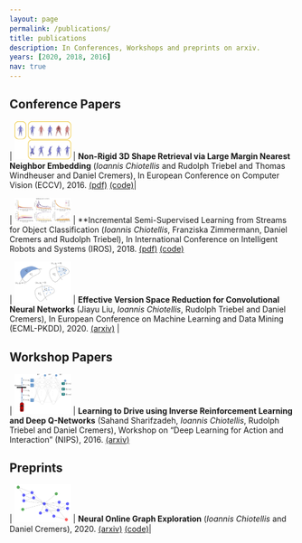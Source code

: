```yaml
---
layout: page
permalink: /publications/
title: publications
description: In Conferences, Workshops and preprints on arxiv.
years: [2020, 2018, 2016]
nav: true
---
```


## Conference Papers

| <img src="../assets/img/papers/chiotellis2016csdlmnn.png" width="100px" /> | **Non-Rigid 3D Shape Retrieval via Large Margin Nearest Neighbor Embedding** (*Ioannis Chiotellis* and Rudolph Triebel and Thomas Windheuser and Daniel Cremers), In European Conference on Computer Vision (ECCV), 2016. [(pdf)](https://vision.in.tum.de/_media/spezial/bib/chiotellis2016csdlmnn.pdf) [(code)](https://github.com/tum-vision/csd_lmnn)|

| <img src="../assets/img/papers/chiotellis2018ilp.png" width="100px" /> | **Incremental Semi-Supervised Learning from Streams for Object Classification (*Ioannis Chiotellis*, Franziska Zimmermann, Daniel Cremers and Rudolph Triebel), In International Conference on Intelligent Robots and Systems (IROS), 2018. [(pdf)](https://vision.in.tum.de/_media/spezial/bib/chiotellis2018ilp.pdf) [(code)](https://github.com/johny-c/incremental-label-propagation)

| <img src="../assets/img/papers/liu2020effective.png" width="100px" /> | **Effective Version Space Reduction for Convolutional Neural Networks** (Jiayu Liu, *Ioannis Chiotellis*, Rudolph Triebel and Daniel Cremers), In European Conference on Machine Learning and Data Mining (ECML-PKDD), 2020. [(arxiv)](https://arxiv.org/abs/2006.12456) |


## Workshop Papers

| <img src="../assets/img/papers/sahand2016drive.png" width="100px" /> | **Learning to Drive using Inverse Reinforcement Learning and Deep Q-Networks** (Sahand Sharifzadeh, *Ioannis Chiotellis*, Rudolph Triebel and Daniel Cremers), Workshop on “Deep Learning for Action and Interaction” (NIPS), 2016. [(arxiv)](https://arxiv.org/abs/1612.03653)


## Preprints

| <img src="../assets/img/papers/chiotellis2020noge.png" width="100px" /> | **Neural Online Graph Exploration** (*Ioannis Chiotellis* and Daniel Cremers), 2020. [(arxiv)](https://arxiv.org/abs/2012.03345) [(code)](https://github.com/johny-c/noge)|

